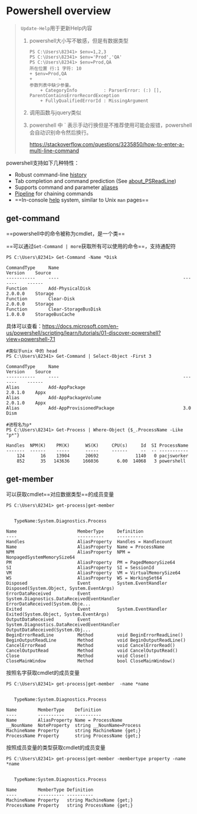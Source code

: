 # Powershell overview

> `Update-Help`用于更新Help内容
>
> 1. powershell大小写不敏感，但是有数据类型
>
>    ```
>    PS C:\Users\82341> $env=1,2,3
>    PS C:\Users\82341> $env='Prod','QA'
>    PS C:\Users\82341> $env=Prod,QA
>    所在位置 行:1 字符: 10
>    + $env=Prod,QA
>    +          ~
>    参数列表中缺少参量。
>        + CategoryInfo          : ParserError: (:) [], ParentContainsErrorRecordException
>        + FullyQualifiedErrorId : MissingArgument
>    ```
>
> 2. 调用函数与jquery类似
>
> 3. powershell 中 ` 表示手动行换但是不推荐使用可能会报错，powershell会自动识别命令然后换行。
>
>    https://stackoverflow.com/questions/3235850/how-to-enter-a-multi-line-command

powershell支持如下几种特性：

- Robust command-line [history](https://docs.microsoft.com/en-us/powershell/module/microsoft.powershell.core/about/about_history)
- Tab completion and command prediction (See [about_PSReadLine](https://docs.microsoft.com/en-us/powershell/module/psreadline/about/about_psreadline))
- Supports command and parameter [aliases](https://docs.microsoft.com/en-us/powershell/module/microsoft.powershell.core/about/about_aliases)
- [Pipeline](https://docs.microsoft.com/en-us/powershell/module/microsoft.powershell.core/about/about_pipelines) for chaining commands
- ==In-console [help](https://docs.microsoft.com/en-us/powershell/module/microsoft.powershell.core/get-help) system, similar to Unix `man` pages==

## get-command

==powershell中的命令被称为cmdlet，是一个类==

==可以通过`Get-Command | more`获取所有可以使用的命令==，支持通配符

```
PS C:\Users\82341> Get-Command -Name *Disk

CommandType     Name                                               Version    Source
-----------     ----                                               -------    ------
Function        Add-PhysicalDisk                                   2.0.0.0    Storage
Function        Clear-Disk                                         2.0.0.0    Storage
Function        Clear-StorageBusDisk                               1.0.0.0    StorageBusCache
```

具体可以查看：https://docs.microsoft.com/en-us/powershell/scripting/learn/tutorials/01-discover-powershell?view=powershell-7.1

```
#类似于unix 中的 head
PS C:\Users\82341> Get-Command | Select-Object -First 3

CommandType     Name                                               Version    Source
-----------     ----                                               -------    ------
Alias           Add-AppPackage                                     2.0.1.0    Appx
Alias           Add-AppPackageVolume                               2.0.1.0    Appx
Alias           Add-AppProvisionedPackage                          3.0        Dism

#进程名为p*
PS C:\Users\82341> Get-Process | Where-Object {$_.ProcessName -Like "p*"}

Handles  NPM(K)    PM(K)      WS(K)     CPU(s)     Id  SI ProcessName
-------  ------    -----      -----     ------     --  -- -----------
    124      16    13904      20692              1140   0 pacjsworker
    852      35   143636     166036       6.00  14068   3 powershell
```

## get-member

可以获取cmdlet==对应数据类型==的成员变量

```
PS C:\Users\82341> get-process|get-member


   TypeName:System.Diagnostics.Process

Name                       MemberType     Definition
----                       ----------     ----------
Handles                    AliasProperty  Handles = Handlecount
Name                       AliasProperty  Name = ProcessName
NPM                        AliasProperty  NPM = NonpagedSystemMemorySize64
PM                         AliasProperty  PM = PagedMemorySize64
SI                         AliasProperty  SI = SessionId
VM                         AliasProperty  VM = VirtualMemorySize64
WS                         AliasProperty  WS = WorkingSet64
Disposed                   Event          System.EventHandler Disposed(System.Object, System.EventArgs)
ErrorDataReceived          Event          System.Diagnostics.DataReceivedEventHandler ErrorDataReceived(System.Obje...
Exited                     Event          System.EventHandler Exited(System.Object, System.EventArgs)
OutputDataReceived         Event          System.Diagnostics.DataReceivedEventHandler OutputDataReceived(System.Obj...
BeginErrorReadLine         Method         void BeginErrorReadLine()
BeginOutputReadLine        Method         void BeginOutputReadLine()
CancelErrorRead            Method         void CancelErrorRead()
CancelOutputRead           Method         void CancelOutputRead()
Close                      Method         void Close()
CloseMainWindow            Method         bool CloseMainWindow()
```

按照名字获取cmdlet的成员变量

```
PS C:\Users\82341> get-process|get-member  -name *name


   TypeName:System.Diagnostics.Process

Name        MemberType    Definition
----        ----------    ----------
Name        AliasProperty Name = ProcessName
__NounName  NoteProperty  string __NounName=Process
MachineName Property      string MachineName {get;}
ProcessName Property      string ProcessName {get;}
```

按照成员变量的类型获取cmdlet的成员变量

```
PS C:\Users\82341> get-process|get-member -membertype property -name *name


   TypeName:System.Diagnostics.Process

Name        MemberType Definition
----        ---------- ----------
MachineName Property   string MachineName {get;}
ProcessName Property   string ProcessName {get;}
```







